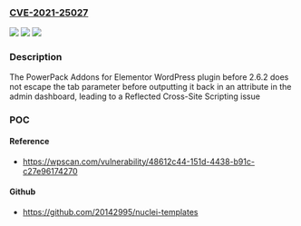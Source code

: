 ### [CVE-2021-25027](https://cve.mitre.org/cgi-bin/cvename.cgi?name=CVE-2021-25027)
![](https://img.shields.io/static/v1?label=Product&message=PowerPack%20Addons%20for%20Elementor&color=blue)
![](https://img.shields.io/static/v1?label=Version&message=2.6.2%3C%202.6.2%20&color=brighgreen)
![](https://img.shields.io/static/v1?label=Vulnerability&message=CWE-79%20Cross-site%20Scripting%20(XSS)&color=brighgreen)

### Description

The PowerPack Addons for Elementor WordPress plugin before 2.6.2 does not escape the tab parameter before outputting it back in an attribute in the admin dashboard, leading to a Reflected Cross-Site Scripting issue

### POC

#### Reference
- https://wpscan.com/vulnerability/48612c44-151d-4438-b91c-c27e96174270

#### Github
- https://github.com/20142995/nuclei-templates

